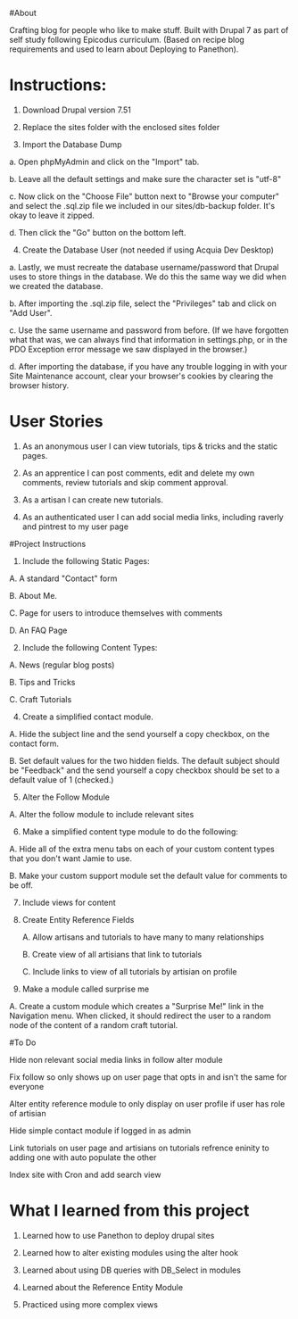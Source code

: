 
#About

Crafting blog for people who like to make stuff. Built with Drupal 7 as part of self study following Epicodus curriculum. (Based on recipe blog requirements and used to learn about Deploying to Panethon).  

# Instructions:

1. Download Drupal version 7.51

2. Replace the sites folder with the enclosed sites folder

3. Import the Database Dump

  a. Open phpMyAdmin and click on the "Import" tab.

  b. Leave all the default settings and make sure the character set is "utf-8"

  c. Now click on the "Choose File" button next to "Browse your computer" and select the .sql.zip file we included in our sites/db-backup folder. It's okay to leave it zipped.

  d. Then click the "Go" button on the bottom left.

4. Create the Database User (not needed if using Acquia Dev Desktop)

  a. Lastly, we must recreate the database username/password that Drupal uses to store things in the database. We do this the same way we did when we created the database.

  b. After importing the .sql.zip file, select the "Privileges" tab and click on "Add User".

  c. Use the same username and password from before. (If we have forgotten what that was, we can always find that information in settings.php, or in the PDO Exception error message we saw displayed in the browser.)

  d. After importing the database, if you have any trouble logging in with your Site Maintenance account, clear your browser's cookies by clearing the browser history.



# User Stories

1. As an anonymous user I can view tutorials, tips & tricks and the static pages.

2. As an apprentice I can post comments, edit and delete my own comments, review tutorials and skip comment approval.  

3. As a artisan I can create new tutorials.

4. As an authenticated user I can add social media links, including raverly and pintrest to my user page



#Project Instructions

1. Include the following Static Pages:

  A. A standard "Contact" form

  B. About Me.

  C. Page for users to introduce themselves with comments

  D. An FAQ Page


2. Include the following Content Types:

  A. News (regular blog posts)

  B. Tips and Tricks

  C. Craft Tutorials

4.  Create a simplified contact module.

  A. Hide the subject line and the send yourself a copy checkbox, on the contact form.

  B. Set default values for the two hidden fields. The default subject should be "Feedback" and the send yourself a copy checkbox should be set to a default value of 1 (checked.)

5. Alter the Follow Module

  A. Alter the follow module to include relevant sites


6. Make a simplified content type module to do the following:

  A. Hide all of the extra menu tabs on each of your custom content types that you don't want Jamie to use.

  B. Make your custom support module set the default value for comments to be off.


7. Include views for content

8. Create Entity Reference Fields

    A. Allow artisans and tutorials to have many to many relationships
    
    B. Create view of all artisians that link to tutorials 
    
   C. Include links to view of all tutorials by artisian on profile


9. Make a module called surprise me

  A. Create a custom module which creates a "Surprise Me!" link in the Navigation menu. When clicked, it should redirect the user to a random node of the content of a random craft tutorial.


#To Do

Hide non relevant social media links in follow alter module

Fix follow so only shows up on user page that opts in and isn't the same for everyone

Alter entity reference module to only display on user profile if user has role of artisian

Hide simple contact module if logged in as admin

Link tutorials on user page and artisians on tutorials refrence eninity to adding one with auto populate the other

Index site with Cron and add search view



# What I learned from this project

1. Learned how to use Panethon to deploy drupal sites

2. Learned how to alter existing modules using the alter hook

3. Learned about using DB queries with DB_Select in modules

4. Learned about the Reference Entity Module

5. Practiced using more complex views 

